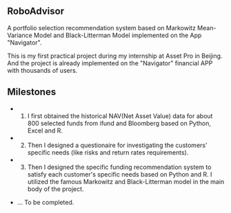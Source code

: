 ## RoboAdvisor
A portfolio selection recommendation system based on Markowitz Mean-Variance Model and Black-Litterman Model implemented on the App "Navigator".

This is my first practical project during my internship at Asset Pro in Beijing. And the project is already implemented on the "Navigator" financial APP with thousands of users.

## Milestones

+  1. I first obtained the historical NAV(Net Asset Value) data for about 800 selected funds from ifund and Bloomberg based on Python, Excel and R.

+  2. Then I designed a questionaire for investigating the customers' specific needs (like risks and return rates requirements).

+  3. Then I designed the specific funding recommendation system to satisfy each customer's specific needs based on Python and R. I utilized the famous Markowitz and Black-Litterman model in the main body of the project.

+ ... To be completed.

